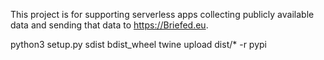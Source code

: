 This project is for supporting serverless apps collecting publicly available
data and sending that data to https://Briefed.eu. 

python3 setup.py sdist bdist_wheel
twine upload dist/* -r pypi
